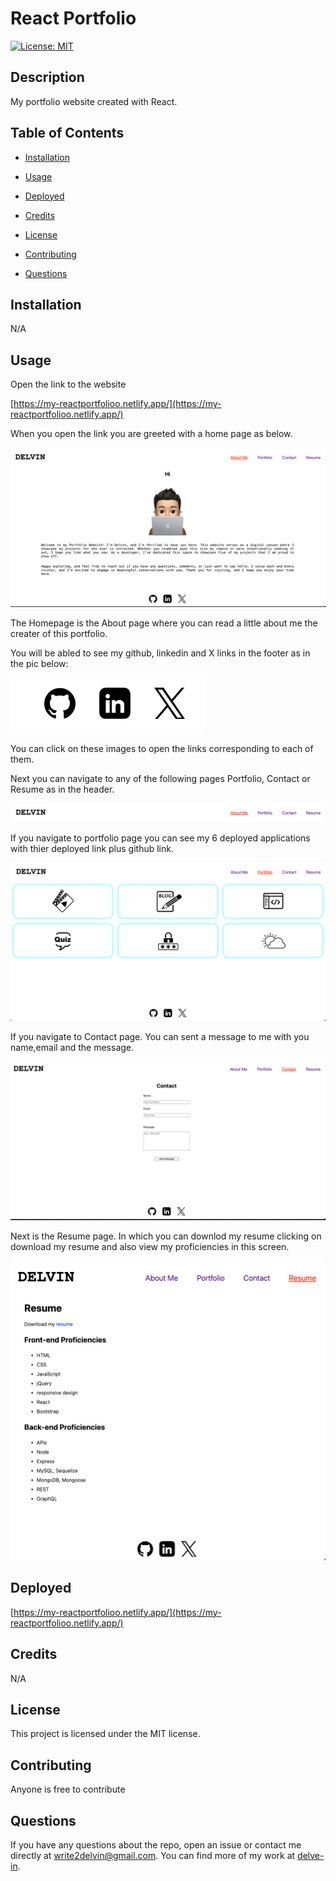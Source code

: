 # React Portfolio
 
[![License: MIT](https://img.shields.io/badge/License-MIT-yellow.svg)](https://opensource.org/licenses/MIT)

## Description

My portfolio website created with React.

## Table of Contents

* [Installation](#installation)

* [Usage](#usage)

* [Deployed](#deployed)

* [Credits](#credits)
  
* [License](#license)

* [Contributing](#contributing)

* [Questions](#questions)

## Installation

N/A

## Usage 
Open the link to the website 

[https://my-reactportfolioo.netlify.app/](https://my-reactportfolioo.netlify.app/)

When you open the link you are greeted with a home page as below.

![Alt text](image.png)

The Homepage is the About page where you can read a little about me the creater of this portfolio. 

You will be abled to see my github, linkedin and X links in the footer as in the pic below:

![Alt text](./image-1.png)

You can click on these images to open the links corresponding to each of them.

Next you can navigate to any of the following pages Portfolio, Contact or Resume as in the header.

![Alt text](image-2.png)

If you navigate to portfolio page you can see my 6 deployed applications with thier deployed link plus github link.

![Alt text](image-3.png)

If you navigate to Contact page. You can sent a message to me with you name,email and the message.

![Alt text](image-4.png)

Next is the Resume page. In which you can downlod my resume clicking on download my resume and also view my proficiencies in this screen.

![Alt text](image-5.png)

## Deployed

[https://my-reactportfolioo.netlify.app/](https://my-reactportfolioo.netlify.app/)

## Credits

N/A

## License

This project is licensed under the MIT license.

## Contributing

Anyone is free to contribute

## Questions

If you have any questions about the repo, open an issue or contact me directly at write2delvin@gmail.com. You can find more of my work at [delve-in](http://github.com/delve-in/).

